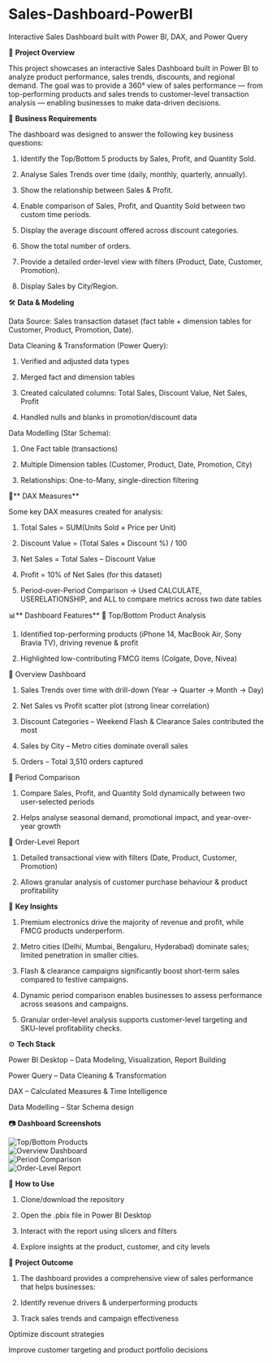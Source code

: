 # Sales-Dashboard-PowerBI
Interactive Sales Dashboard built with Power BI, DAX, and Power Query

📌 **Project Overview**

This project showcases an interactive Sales Dashboard built in Power BI to analyze product performance, sales trends, discounts, and regional demand.
The goal was to provide a 360° view of sales performance — from top-performing products and sales trends to customer-level transaction analysis — enabling businesses to make data-driven decisions.

🎯 **Business Requirements**

The dashboard was designed to answer the following key business questions:

1. Identify the Top/Bottom 5 products by Sales, Profit, and Quantity Sold.

2. Analyse Sales Trends over time (daily, monthly, quarterly, annually).

3. Show the relationship between Sales & Profit.

4. Enable comparison of Sales, Profit, and Quantity Sold between two custom time periods.

5. Display the average discount offered across discount categories.

6. Show the total number of orders.

7. Provide a detailed order-level view with filters (Product, Date, Customer, Promotion).

8. Display Sales by City/Region.

🛠️ **Data & Modeling**

Data Source: Sales transaction dataset (fact table + dimension tables for Customer, Product, Promotion, Date).

Data Cleaning & Transformation (Power Query):

1. Verified and adjusted data types

2. Merged fact and dimension tables

3. Created calculated columns: Total Sales, Discount Value, Net Sales, Profit

4. Handled nulls and blanks in promotion/discount data

Data Modelling (Star Schema):

1. One Fact table (transactions)

2. Multiple Dimension tables (Customer, Product, Date, Promotion, City)

3. Relationships: One-to-Many, single-direction filtering

📐** DAX Measures**

Some key DAX measures created for analysis:

1. Total Sales = SUM(Units Sold × Price per Unit)

2. Discount Value = (Total Sales × Discount %) / 100

3. Net Sales = Total Sales – Discount Value

4. Profit = 10% of Net Sales (for this dataset)

5. Period-over-Period Comparison → Used CALCULATE, USERELATIONSHIP, and ALL to compare metrics across two date tables

📊** Dashboard Features**
🔹 Top/Bottom Product Analysis

1. Identified top-performing products (iPhone 14, MacBook Air, Sony Bravia TV), driving revenue & profit

2. Highlighted low-contributing FMCG items (Colgate, Dove, Nivea)

🔹 Overview Dashboard

1. Sales Trends over time with drill-down (Year → Quarter → Month → Day)

2. Net Sales vs Profit scatter plot (strong linear correlation)

3. Discount Categories – Weekend Flash & Clearance Sales contributed the most

4. Sales by City – Metro cities dominate overall sales

5. Orders – Total 3,510 orders captured

🔹 Period Comparison

1. Compare Sales, Profit, and Quantity Sold dynamically between two user-selected periods

2. Helps analyse seasonal demand, promotional impact, and year-over-year growth

🔹 Order-Level Report

1. Detailed transactional view with filters (Date, Product, Customer, Promotion)

2. Allows granular analysis of customer purchase behaviour & product profitability

🔑 **Key Insights**

1. Premium electronics drive the majority of revenue and profit, while FMCG products underperform.

2. Metro cities (Delhi, Mumbai, Bengaluru, Hyderabad) dominate sales; limited penetration in smaller cities.

3. Flash & clearance campaigns significantly boost short-term sales compared to festive campaigns.

4. Dynamic period comparison enables businesses to assess performance across seasons and campaigns.

5. Granular order-level analysis supports customer-level targeting and SKU-level profitability checks.

⚙️ **Tech Stack**

Power BI Desktop – Data Modeling, Visualization, Report Building

Power Query – Data Cleaning & Transformation

DAX – Calculated Measures & Time Intelligence

Data Modelling – Star Schema design

📷 **Dashboard Screenshots**

![Top/Bottom Products](Screenshot(88).png)  
![Overview Dashboard](Screenshots(89).png)  
![Period Comparison](Screenshots(90).png)  
![Order-Level Report](Screenshots(91).png)  

🚀 **How to Use**

1. Clone/download the repository

2. Open the .pbix file in Power BI Desktop

3. Interact with the report using slicers and filters

4. Explore insights at the product, customer, and city levels

📌 **Project Outcome**

1. The dashboard provides a comprehensive view of sales performance that helps businesses:

2. Identify revenue drivers & underperforming products

3. Track sales trends and campaign effectiveness

Optimize discount strategies

Improve customer targeting and product portfolio decisions
